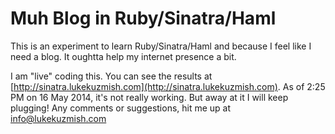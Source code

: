 # Muh Blog in Ruby/Sinatra/Haml
This is an experiment to learn Ruby/Sinatra/Haml and because I feel like I need a blog.  It oughtta help my internet presence a bit.

I am "live" coding this.  You can see the results at [http://sinatra.lukekuzmish.com](http://sinatra.lukekuzmish.com).  As of 2:25 PM on 16 May 2014, it's not really working.  But away at it I will keep plugging!  Any comments or suggestions, hit me up at info@lukekuzmish.com
